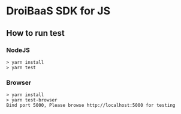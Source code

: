 # DroiBaaS SDK for JS

## How to run test

### NodeJS

```
> yarn install
> yarn test
```

### Browser

```
> yarn install
> yarn test-browser
Bind port 5000, Please browse http://localhost:5000 for testing
```